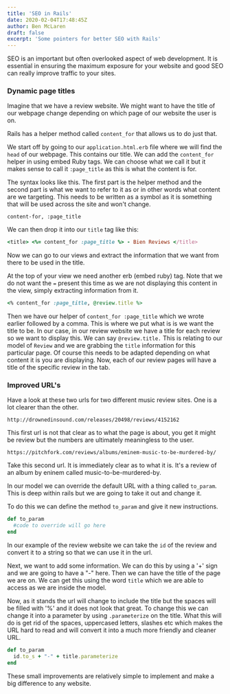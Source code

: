 ```yaml
---
title: 'SEO in Rails'
date: 2020-02-04T17:48:45Z
author: Ben McLaren
draft: false
excerpt: 'Some pointers for better SEO with Rails'
---
```


SEO is an important but often overlooked aspect of web development. It is essential in ensuring the maximum exposure for your website and good SEO can really improve traffic to your sites.

### Dynamic page titles

Imagine that we have a review website. We might want to have the title of our webpage change depending on which page of our website the user is on.

Rails has a helper method called `content_for` that allows us to do just that.

We start off by going to our `application.html.erb` file where we will find the `head` of our webpage. This contains our title. We can add the `content_for` helper in using embed Ruby tags. We can choose what we call it but it makes sense to call it `:page_title` as this is what the content is for.

The syntax looks like this. The first part is the helper method and the second part is what we want to refer to it as or in other words what content are we targeting. This needs to be written as a symbol as it is something that will be used across the site and won't change.

`content-for, :page_title`

We can then drop it into our `title` tag like this:

```Ruby
<title> <%= content_for :page_title %> - Bien Reviews </title>
```

Now we can go to our views and extract the information that we want from there to be used in the title.

At the top of your view we need another erb (embed ruby) tag. Note that we do not want the `=` present this time as we are not displaying this content in the view, simply extracting information from it.

```Ruby
<% content_for :page_title, @review.title %>
```

Then we have our helper of `content_for :page_title` which we wrote earlier followed by a comma. This is where we put what is is we want the title to be. In our case, in our review website we have a title for each review so we want to display this. We can say `@review.title.` This is relating to our model of `Review` and we are grabbing the `title` information for this particular page. Of course this needs to be adapted depending on what content it is you are displaying. Now, each of our review pages will have a title of the specific review in the tab.

### Improved URL's

Have a look at these two urls for two different music review sites. One is a lot clearer than the other.

`http://drownedinsound.com/releases/20498/reviews/4152162`

This first url is not that clear as to what the page is about, you get it might be review but the numbers are ultimately meaningless to the user.

`https://pitchfork.com/reviews/albums/eminem-music-to-be-murdered-by/`

Take this second url. It is immediately clear as to what it is. It's a review of an album by eninem called music-to-be-murdered-by.

In our model we can override the default URL with a thing called `to_param`. This is deep within rails but we are going to take it out and change it.

To do this we can define the method `to_param` and give it new instructions.

```Ruby
def to_param
  #code to override will go here
end
```

In our example of the review website we can take the `id` of the review and convert it to a string so that we can use it in the url.

Next, we want to add some information. We can do this by using a '+' sign and we are going to have a "-" here. Then we can have the title of the page we are on. We can get this using the word `title` which we are able to access as we are inside the model.

Now, as it stands the url will change to include the title but the spaces will be filled with '%' and it does not look that great. To change this we can change it into a parameter by using `.parameterize` on the title. What this will do is get rid of the spaces, uppercased letters, slashes etc which makes the URL hard to read and will convert it into a much more friendly and cleaner URL.

```Ruby
def to_param
  id.to_s + "-" + title.parameterize
end
```

These small improvements are relatively simple to implement and make a big difference to any website.
